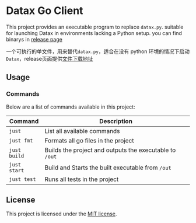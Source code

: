 # Datax Go Client

This project provides an executable program to replace `datax.py`. suitable for launching Datax in environments lacking a Python setup. you can find binarys in [release page](https://github.com/rainbowatcher/datax-go-client/release)

一个可执行的单文件，用来替代`datax.py`，适合在没有 python 环境的情况下启动 `Datax`，release页面提供[文件下载地址](https://github.com/rainbowatcher/datax-go-client/release)

## Usage

### Commands

Below are a list of commands available in this project:

| Command      | Description                                             |
| ------------ | ------------------------------------------------------- |
| `just`       | List all available commands                             |
| `just fmt`   | Formats all go files in the project                     |
| `just build` | Builds the project and outputs the executable to `/out` |
| `just start` | Build and Starts the built executable from `/out`       |
| `just test`  | Runs all tests in the project                           |

## License

This project is licensed under the [MIT license](LICENSE).
